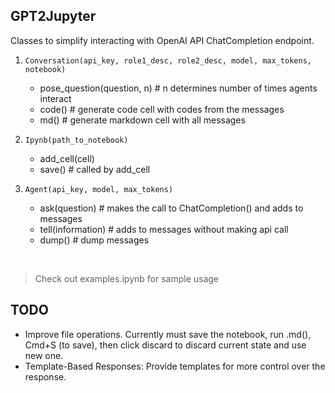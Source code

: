## GPT2Jupyter

Classes to simplify interacting with OpenAI API ChatCompletion endpoint.

1. `Conversation(api_key, role1_desc, role2_desc, model, max_tokens, notebook)`
   - pose_question(question, n) # n determines number of times agents interact
   - code() # generate code cell with codes from the messages
   - md() # generate markdown cell with all messages

2. `Ipynb(path_to_notebook)`
   - add_cell(cell)
   - save() # called by add_cell

3. `Agent(api_key, model, max_tokens)`
   - ask(question) # makes the call to ChatCompletion() and adds to messages
   - tell(information) # adds to messages without making api call
   - dump() # dump messages


&nbsp;
> Check out examples.ipynb for sample usage

## TODO

- Improve file operations. Currently must save the notebook, run .md(), Cmd+S (to save), then click discard to discard current state and use new one.
- Template-Based Responses: Provide templates for more control over the response. 
